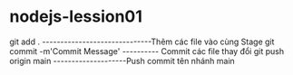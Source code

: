 # nodejs-lession01
git add .  ------------------------------Thêm các file vào cùng Stage
git commit -m'Commit Message' ---------- Commit các file thay đổi
git push origin main --------------------Push commit tên nhánh main